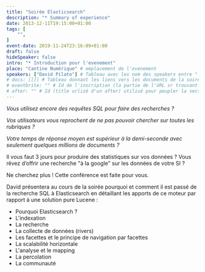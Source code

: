```yaml
---
title: "Soirée Elasticsearch"
description: "* Summary of experience"
date: 2013-12-11T19:15:00+01:00
tags: [
    "",
]
event-date: 2019-11-24T23:16:09+01:00
draft: false
hideSpeaker: false
intro: "* Introduction pour l'evenement"
place: "Cantine Numérique" # emplacement de l'evenement
speakers: ["David Pilato"] # Tableau avec les nom des speakers entre " et séparé par des , et doit être identique au titre du speaker enregistré !
# docs: [[]] # Tableau donnant les liens vers les documents de la soirée hors affiche - exemple : [["L'inauguration","http://toursjug.cloud.xwiki.com/xwiki/bin/download/Meetings/20080409/InaugurationToursJUG.pdf"], ["Unitils et Selenium","Unitils-Selenium.pdf"]]
# eventbrite: "" # Id de l'inscription (la partie de l'URL sr trouvant après https://www.eventbrite.fr/e/ )
# after: "" # Id (title urlizé d'un after) utilisé pour peupler la section after d'un evvent (exemple : apside-after-01)
---
```


*Vous utilisez encore des requêtes SQL pour faire des recherches ?*

*Vos utilisateurs vous reprochent de ne pas pouvoir chercher sur toutes les rubriques ?*

*Votre temps de réponse moyen est supérieur à la demi-seconde avec seulement quelques millions de documents ?*

Il vous faut 3 jours pour produire des statistiques sur vos données ? Vous rêvez d’offrir une recherche "à la google" sur les données de votre SI ?

Ne cherchez plus ! Cette conférence est faite pour vous.

David présentera au cours de la soirée pourquoi et comment il est passé de la recherche SQL à Elasticsearch en détaillant les apports de ce moteur par rapport à une solution pure Lucene :

* Pourquoi Elasticsearch ?
* L'indexation
* La recherche
* La collecte de données (rivers)
* Les facettes et le principe de navigation par facettes
* La scalabilité horizontale
* L'analyse et le mapping
* La percolation
* La communauté

